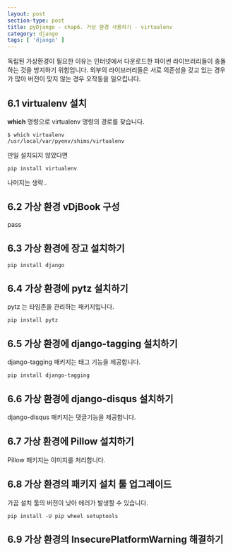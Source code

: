 ```yaml
---
layout: post
section-type: post
title: pyDjango - chap6. 가상 환경 사용하기 - virtualenv
category: django
tags: [ 'django' ]
---
```


독립된 가상환경이 필요한 이유는 인터넷에서 다운로드한 파이썬 라이브러리들이 충돌하는 것을 방지하기 위함입니다. 외부의 라이브러리들은 서로 의존성을 갖고 있는 경우가 많아 버전이 맞지 않는 경우 오작동을 일으킵니다.

## 6.1 virtualenv 설치

**which** 명령으로 virtualenv 명령의 경로를 찾습니다.
```
$ which virtualenv
/usr/local/var/pyenv/shims/virtualenv
```

만일 설치되지 않았다면

```
pip install virtualenv
```

나머지는 생략..

## 6.2 가상 환경 vDjBook 구성

pass

## 6.3 가상 환경에 장고 설치하기

```
pip install django
```
## 6.4 가상 환경에 pytz 설치하기

pytz 는 타임존을 관리하는 패키지입니다.

```
pip install pytz
```

## 6.5 가상 환경에 django-tagging 설치하기

django-tagging 패키지는 태그 기능을 제공합니다.

```
pip install django-tagging
```

## 6.6 가상 환경에 django-disqus 설치하기

django-disqus 패키지는 댓글기능을 제공합니다.

## 6.7 가상 환경에 Pillow 설치하기

Pillow 패키지는 이미지를 처리합니다.

## 6.8 가상 환경의 패키지 설치 툴 업그레이드

가끔 설치 툴의 버전이 낮아 에러가 발생할 수 있습니다.

```
pip install -U pip wheel setuptools
```

## 6.9 가상 환경의 InsecurePlatformWarning 해결하기
